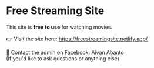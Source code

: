 # Free Streaming Site

This site is **free to use** for watching movies.

👉 Visit the site here: <https://freestreamingsite.netlify.app/>

📩 Contact the admin on Facebook: [Aivan
Abanto](https://www.facebook.com/aivan.abanto1/)\
(If you'd like to ask questions or anything else)
